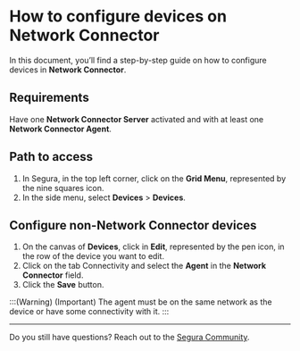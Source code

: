 # How to configure devices on Network Connector


In this document, you’ll find a step-by-step guide on how to configure devices in **Network Connector**.

## Requirements

Have one **Network Connector Server** activated and with at least one **Network Connector Agent**.

## Path to access

1. In Segura, in the top left corner, click on the **Grid Menu**, represented by the nine squares icon. 
2. In the side menu, select **Devices** > **Devices**.

## Configure non-Network Connector devices

1. On the canvas of **Devices**, click in **Edit**, represented by the pen icon, in the row of the device you want to edit.
2. Click on the tab Connectivity and select the **Agent** in the **Network Connector** field.
3. Click the **Save** button.

:::(Warning) (Important) 
The agent must be on the same network as the device or have some connectivity with it. 
:::

---

Do you still have questions? Reach out to the [Segura Community](https://community.senhasegura.io/).
